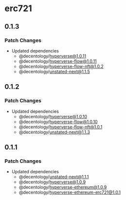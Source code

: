 # erc721

## 0.1.3

### Patch Changes

-   Updated dependencies
    -   @decentology/hyperverse@1.0.11
    -   @decentology/hyperverse-flow@1.0.11
    -   @decentology/hyperverse-flow-nft@1.0.2
    -   @decentology/unstated-next@1.1.5

## 0.1.2

### Patch Changes

-   Updated dependencies
    -   @decentology/hyperverse@1.0.10
    -   @decentology/hyperverse-flow@1.0.10
    -   @decentology/hyperverse-flow-nft@1.0.1
    -   @decentology/unstated-next@1.1.3

## 0.1.1

### Patch Changes

-   Updated dependencies
    -   @decentology/unstated-next@1.1.1
    -   @decentology/hyperverse@1.0.9
    -   @decentology/hyperverse-ethereum@1.0.9
    -   @decentology/hyperverse-ethereum-erc721@1.0.1
